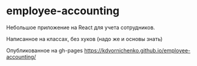 # employee-accounting
Небольшое приложение на React для учета сотрудников. 

Написанное на классах, без хуков (надо же и основы знать)

Опубликованное на gh-pages https://kdvornichenko.github.io/employee-accounting/
